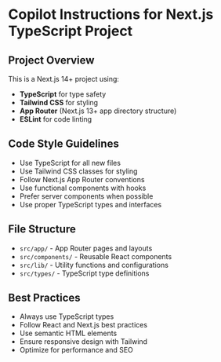 # Copilot Instructions for Next.js TypeScript Project

<!-- Use this file to provide workspace-specific custom instructions to Copilot. For more details, visit https://code.visualstudio.com/docs/copilot/copilot-customization#_use-a-githubcopilotinstructionsmd-file -->

## Project Overview
This is a Next.js 14+ project using:
- **TypeScript** for type safety
- **Tailwind CSS** for styling
- **App Router** (Next.js 13+ app directory structure)
- **ESLint** for code linting

## Code Style Guidelines
- Use TypeScript for all new files
- Use Tailwind CSS classes for styling
- Follow Next.js App Router conventions
- Use functional components with hooks
- Prefer server components when possible
- Use proper TypeScript types and interfaces

## File Structure
- `src/app/` - App Router pages and layouts
- `src/components/` - Reusable React components
- `src/lib/` - Utility functions and configurations
- `src/types/` - TypeScript type definitions

## Best Practices
- Always use TypeScript types
- Follow React and Next.js best practices
- Use semantic HTML elements
- Ensure responsive design with Tailwind
- Optimize for performance and SEO
